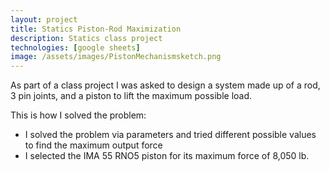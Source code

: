 ```yaml
---
layout: project
title: Statics Piston-Rod Maximization
description: Statics class project 
technologies: [google sheets]
image: /assets/images/PistonMechanismsketch.png
---
```



As part of a class project I was asked to design a system made up of a rod, 3 pin joints, and a piston to lift the maximum possible load. 


This is how I solved the problem:
- I solved the problem via parameters and tried different possible values to find the maximum output force
- I selected the IMA 55 RNO5 piston for its maximum force of 8,050 lb.



